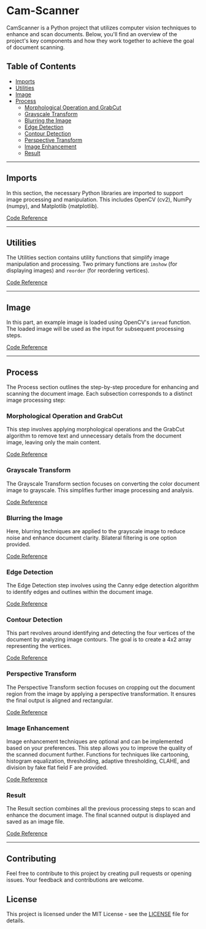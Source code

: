 # Cam-Scanner

CamScanner is a Python project that utilizes computer vision techniques to enhance and scan documents. Below, you'll find an overview of the project's key components and how they work together to achieve the goal of document scanning.

## Table of Contents
- [Imports](#imports)
- [Utilities](#utilities)
- [Image](#image)
- [Process](#process)
  - [Morphological Operation and GrabCut](#morphological-operation-and-grabcut)
  - [Grayscale Transform](#grayscale-transform)
  - [Blurring the Image](#blurring-the-image)
  - [Edge Detection](#edge-detection)
  - [Contour Detection](#contour-detection)
  - [Perspective Transform](#perspective-transform)
  - [Image Enhancement](#image-enhancement)
  - [Result](#result)

---

## Imports

In this section, the necessary Python libraries are imported to support image processing and manipulation. This includes OpenCV (cv2), NumPy (numpy), and Matplotlib (matplotlib).

[Code Reference](#imports)

---

## Utilities

The Utilities section contains utility functions that simplify image manipulation and processing. Two primary functions are `imshow` (for displaying images) and `reorder` (for reordering vertices).

[Code Reference](#utilities)

---

## Image

In this part, an example image is loaded using OpenCV's `imread` function. The loaded image will be used as the input for subsequent processing steps.

[Code Reference](#image)

---

## Process

The Process section outlines the step-by-step procedure for enhancing and scanning the document image. Each subsection corresponds to a distinct image processing step:

### Morphological Operation and GrabCut

This step involves applying morphological operations and the GrabCut algorithm to remove text and unnecessary details from the document image, leaving only the main content.

[Code Reference](#morphological-operation-and-grabcut)

### Grayscale Transform

The Grayscale Transform section focuses on converting the color document image to grayscale. This simplifies further image processing and analysis.

[Code Reference](#grayscale-transform)

### Blurring the Image

Here, blurring techniques are applied to the grayscale image to reduce noise and enhance document clarity. Bilateral filtering is one option provided.

[Code Reference](#blurring-the-image)

### Edge Detection

The Edge Detection step involves using the Canny edge detection algorithm to identify edges and outlines within the document image.

[Code Reference](#edge-detection)

### Contour Detection

This part revolves around identifying and detecting the four vertices of the document by analyzing image contours. The goal is to create a 4x2 array representing the vertices.

[Code Reference](#contour-detection)

### Perspective Transform

The Perspective Transform section focuses on cropping out the document region from the image by applying a perspective transformation. It ensures the final output is aligned and rectangular.

[Code Reference](#perspective-transform)

### Image Enhancement

Image enhancement techniques are optional and can be implemented based on your preferences. This step allows you to improve the quality of the scanned document further. Functions for techniques like cartooning, histogram equalization, thresholding, adaptive thresholding, CLAHE, and division by fake flat field F are provided.

[Code Reference](#image-enhancement)

### Result

The Result section combines all the previous processing steps to scan and enhance the document image. The final scanned output is displayed and saved as an image file.

[Code Reference](#result)

---

## Contributing

Feel free to contribute to this project by creating pull requests or opening issues. Your feedback and contributions are welcome.

## License

This project is licensed under the MIT License - see the [LICENSE](LICENSE) file for details.

